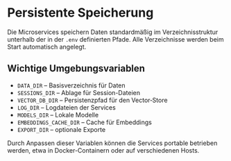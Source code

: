 # Persistente Speicherung

Die Microservices speichern Daten standardmäßig im Verzeichnisstruktur unterhalb der in der `.env` definierten Pfade. Alle Verzeichnisse werden beim Start automatisch angelegt.

## Wichtige Umgebungsvariablen

- `DATA_DIR` – Basisverzeichnis für Daten
- `SESSIONS_DIR` – Ablage für Session-Dateien
- `VECTOR_DB_DIR` – Persistenzpfad für den Vector‑Store
- `LOG_DIR` – Logdateien der Services
- `MODELS_DIR` – Lokale Modelle
- `EMBEDDINGS_CACHE_DIR` – Cache für Embeddings
- `EXPORT_DIR` – optionale Exporte

Durch Anpassen dieser Variablen können die Services portable betrieben werden, etwa in Docker-Containern oder auf verschiedenen Hosts.
